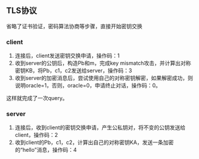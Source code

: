 ## TLS协议

省略了证书验证，密码算法协商等步骤，直接开始密钥交换

### client

1. 连接后，client发送密钥交换申请，操作码：1
2. 收到server的公钥后，构造Pb和m，完成key mismatch攻击，并计算出对称密钥KB，将Pb，c1，c2发送给server，操作码：3
3. 收到server的加密消息后，尝试使用自己的对称密钥解密，如果解密成功，则说明oracle=1，否则，oracle=0，申请终止对话，操作码：0。

这样就完成了一次query。

### server

1. 连接后，收到client的密钥交换申请，产生公私钥对，将不变的公钥发送给client，操作码：2
2. 收到client的Pb，c1，c2，计算出自己的对称密钥KA，发送一条加密的“hello”消息，操作码：4